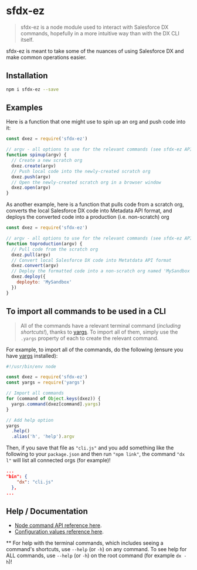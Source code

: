 # sfdx-ez

> sfdx-ez is a node module used to interact with Salesforce DX commands, hopefully in a more intuitive way than with the DX CLI itself.


sfdx-ez is meant to take some of the nuances of using Salesforce DX and make common operations easier.

## Installation

```bash
npm i sfdx-ez --save
```

## Examples
Here is a function that one might use to spin up an org and push code into it:
````javascript
const dxez = require('sfdx-ez')

// argv - all options to use for the relevant commands (see sfdx-ez API)
function spinup(argv) {
  // Create a new scratch org
  dxez.create(argv)
  // Push local code into the newly-created scratch org
  dxez.push(argv)
  // Open the newly-created scratch org in a browser window
  dxez.open(argv)
}
````

As another example, here is a function that pulls code from a scratch org, converts the local Salesforce DX code into Metadata API format, and deploys the converted code into a production (i.e. non-scratch) org
````javascript
const dxez = require('sfdx-ez')

// argv - all options to use for the relevant commands (see sfdx-ez API)
function toproduction(argv) {
  // Pull code from the scratch org
  dxez.pull(argv)
  // Convert local Salesforce DX code into Metatdata API format
  dxez.convert(argv)
  // Deploy the formatted code into a non-scratch org named 'MySandbox'
  dxez.deploy({
    deployto: 'MySandbox'
  })
}
````

## To import all commands to be used in a CLI

  > All of the commands have a relevant terminal command (*including shortcuts!*), thanks to [yargs](https://github.com/yargs/yargs). To import all of them, simply use the `.yargs` property of each to create the relevant command.

For example, to import all of the commands, do the following (ensure you have [yargs](https://github.com/yargs/yargs) installed):

````javascript
#!/usr/bin/env node

const dxez = require('sfdx-ez')
const yargs = require('yargs')

// Import all commands
for (command of Object.keys(dxez)) {
  yargs.command(dxez[command].yargs)
}

// Add help option
yargs
  .help()
  .alias('h', 'help').argv
````

Then, if you save that file as `"cli.js"` and you add something like the following to your `package.json` and then run `"npm link"`, the command `"dx l"` will list all connected orgs (for example)!
````json
...
"bin": {
    "dx": "cli.js"
  },
...
````
## Help / Documentation
* [Node command API reference here](/docs/api.md).
* [Configuration values reference here](/docs/config.md).

** For help with the terminal commands, which includes seeing a command's shortcuts, use `--help` (or `-h`) on any command. To see help for ALL commands, use `--help` (or `-h`) on the root command (for example `dx -h`)!
